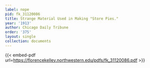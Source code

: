 ```yaml
---
label: nope
pid: fk_31120086
title: Strange Material Used in Making "Store Pies."
year: '1913'
author: Chicago Daily Tribune
order: '375'
layout: single
collection: documents
---
```



{{< embed-pdf url=https://florencekelley.northwestern.edu/pdfs/fk_31120086.pdf >}}